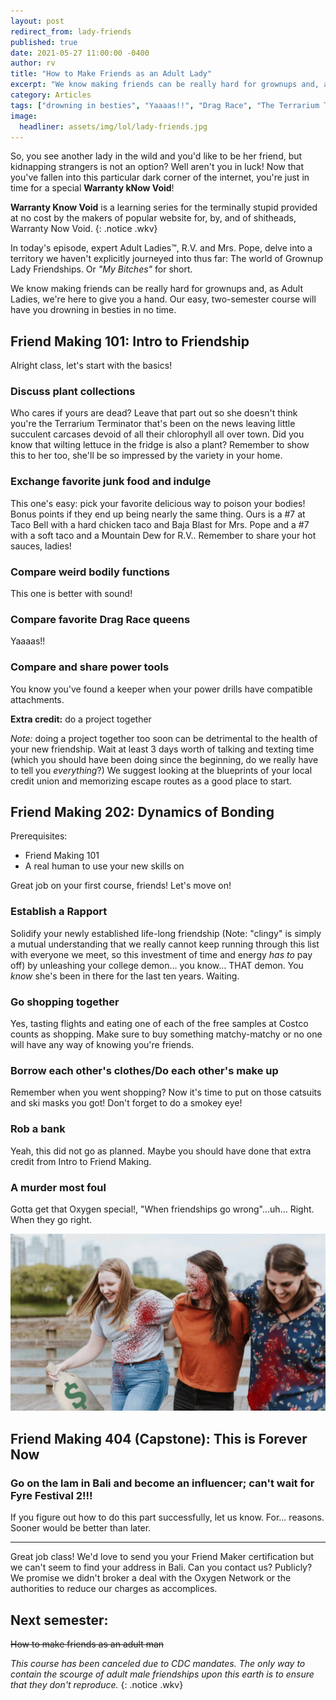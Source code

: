 ```yaml
---
layout: post
redirect_from: lady-friends
published: true
date: 2021-05-27 11:00:00 -0400
author: rv
title: "How to Make Friends as an Adult Lady"
excerpt: "We know making friends can be really hard for grownups and, as Adult Ladies, we're here to give you a hand. Our easy, two-semester course will have you drowning in besties in no time."
category: Articles
tags: ["drowning in besties", "Yaaaas!!", "Drag Race", "The Terrarium Terminator", "Taco Bell", "alternatives to kidnapping", "adult things", "Warranty Know Void", "find even one friend", "friendship", "buddy", "lady apparatus", "bodily functions", "MTN Dew", "teamwork", "murder", "grown up stuff", "demons"]
image:
  headliner: assets/img/lol/lady-friends.jpg
---
```


So, you see another lady in the wild and you'd like to be her friend, but kidnapping strangers is not an option? Well aren't you in luck! Now that you've fallen into this particular dark corner of the internet, you're just in time for a special **Warranty kNow Void**!

**Warranty Know Void** is a learning series for the terminally stupid provided at no cost by the makers of popular website for, by, and of shitheads, Warranty Now Void.
{: .notice .wkv}

In today's episode, expert Adult Ladies™, R.V. and Mrs. Pope, delve into a territory we haven't explicitly journeyed into thus far: The world of Grownup Lady Friendships. Or *"My Bitches"* for short. 

We know making friends can be really hard for grownups and, as Adult Ladies, we're here to give you a hand. Our easy, two-semester course will have you drowning in besties in no time. 

## Friend Making 101: Intro to Friendship

Alright class, let's start with the basics!

### Discuss plant collections

Who cares if yours are dead? Leave that part out so she doesn't think you're the Terrarium Terminator that's been on the news leaving little succulent carcases devoid of all their chlorophyll all over town. Did you know that wilting lettuce in the fridge is also a plant? Remember to show this to her too, she'll be so impressed by the variety in your home.

### Exchange favorite junk food and indulge

This one's easy: pick your favorite delicious way to poison your bodies! Bonus points if they end up being nearly the same thing. Ours is a #7 at Taco Bell with a hard chicken taco and Baja Blast for Mrs. Pope and a #7 with a soft taco and a Mountain Dew for R.V.. Remember to share your hot sauces, ladies!

### Compare weird bodily functions 

This one is better with sound!

### Compare favorite Drag Race queens

Yaaaas!!

### Compare and share power tools

You know you've found a keeper when your power drills have compatible attachments. 

**Extra credit:** do a project together

*Note:* doing a project together too soon can be detrimental to the health of your new friendship. Wait at least 3 days worth of talking and texting time (which you should have been doing since the beginning, do we really have to tell you *everything*?) We suggest looking at the blueprints of your local credit union and memorizing escape routes as a good place to start.

## Friend Making 202: Dynamics of Bonding

Prerequisites: 
 - Friend Making 101 
 - A real human to use your new skills on

Great job on your first course, friends! Let's move on!

### Establish a Rapport

Solidify your newly established life-long friendship (Note: "clingy" is simply a mutual understanding that we really cannot keep running through this list with everyone we meet, so this investment of time and energy *has to* pay off) by unleashing your college demon… you know… THAT demon. You *know* she's been in there for the last ten years. Waiting. 

### Go shopping together 

Yes, tasting flights and eating one of each of the free samples at Costco counts as shopping. Make sure to buy something matchy-matchy or no one will have any way of knowing you're friends. 

### Borrow each other's clothes/Do each other's make up

Remember when you went shopping? Now it's time to put on those catsuits and ski masks you got! Don't forget to do a smokey eye!

### Rob a bank

Yeah, this did not go as planned. Maybe you should have done that extra credit from Intro to Friend Making.

### A murder most foul

Gotta get that Oxygen special!, "When friendships go wrong"...uh... Right. When they go right.

![Women do be robbin'](/assets/img/lol/womenbrobbin.jpg)

## Friend Making 404 (Capstone): This is Forever Now

### Go on the lam in Bali and become an influencer; can't wait for Fyre Festival 2!!!

If you figure out how to do this part successfully, let us know. For... reasons. Sooner would be better than later.

---

Great job class! We'd love to send you your Friend Maker certification but we can't seem to find your address in Bali. Can you contact us? Publicly? We promise we didn't broker a deal with the Oxygen Network or the authorities to reduce our charges as accomplices. 

## Next semester:
~~How to make friends as an adult man~~

*This course has been canceled due to CDC mandates. The only way to contain the scourge of adult male friendships upon this earth is to ensure that they don't reproduce.*
{: .notice .wkv}

